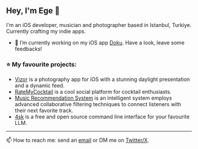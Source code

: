 ## Hey, I'm Ege 👋

I'm an iOS developer, musician and photographer based in Istanbul, Turkiye. Currently crafting my indie apps.

- 🔭 I’m currently working on my iOS app [Doku](https://github.com/egecam/Doku). Have a look, leave some feedbacks!
  
### ⭐ My favourite projects:
- [Vizor](https://github.com/egecam/Vizor) is a photography app for iOS with a stunning daylight presentation and a dynamic feed.
- [RateMyCocktail](https://github.com/egecam/RateMyCocktail) is a cool social platform for cocktail enthusiasts.
- [Music Recommendation System](https://github.com/egecam/MusicRecommendationSystem) is an intelligent system employs advanced collaborative filtering techniques to connect listeners with their next favorite track.
- [4sk](https://github.com/egecam/4sk) is a free and open source command line interface for your favourite LLM.

---

 📫 How to reach me: send an [email](mailto:egecam000@gmail.com) or DM me on [Twitter/X](https://x.com/egecamdev).
